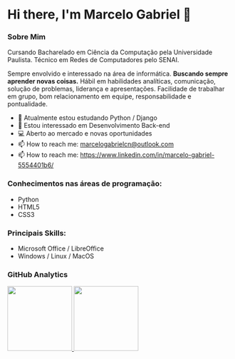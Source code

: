 # Hi there, I'm Marcelo Gabriel 👋

### Sobre Mim
<p>
    Cursando Bacharelado em Ciência da Computação pela Universidade Paulista. Técnico em Redes de Computadores pelo SENAI.
<p>
    Sempre envolvido e interessado na área de informática. <b>Buscando sempre aprender novas coisas.</b> Hábil em habilidades analíticas, comunicação, solução de problemas, liderança e apresentações. Facilidade de trabalhar em grupo, bom relacionamento em equipe, responsabilidade e pontualidade.

- 🌱 Atualmente estou estudando Python / Django
- 🔭 Estou interessado em Desenvolvimento Back-end
- 💻 Aberto ao mercado e novas oportunidades
- 📫 How to reach me: marcelogabrielcn@outlook.com
- 📫 How to reach me: https://www.linkedin.com/in/marcelo-gabriel-5554401b6/

### Conhecimentos nas áreas de programação:
- Python
- HTML5
- CSS3

### Principais Skills:
- Microsoft Office / LibreOffice
- Windows / Linux / MacOS

### GitHub Analytics

<p align="left">
<a href="https://github.com/marcelogabrielcn">
  <img height="145em" src="https://github-readme-stats-eight-theta.vercel.app/api?username=marcelogabrielcn&show_icons=true&theme=midnight-purple"/>
  <img height="145em" src="https://github-readme-stats-eight-theta.vercel.app/api/top-langs/?username=marcelogabrielcn&layout=compact&langs_count=8&theme=midnight-purple"/>
</a>
</p>
